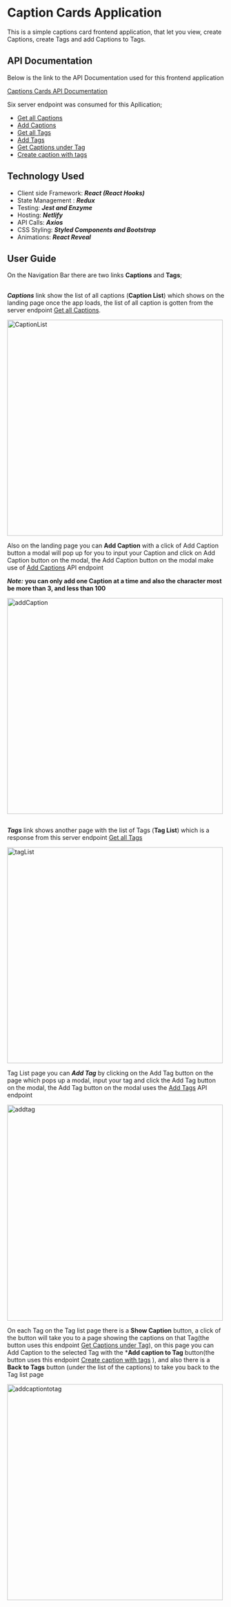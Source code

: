 # Caption Cards Application 

This is a simple captions card frontend application,  that let you view, create Captions, create Tags and add Captions to Tags.

## **API Documentation**
Below is the link to the API Documentation used for this frontend application  

[Captions Cards API Documentation](https://documenter.getpostman.com/view/7988284/SzKTvysQ?version=latest)

Six server endpoint was consumed for this Apllication;

- [Get all Captions](https://capcards-api.herokuapp.com/v1.0/api/caption/)
- [Add Captions](https://capcards-api.herokuapp.com/v1.0/api/caption/)
- [Get all Tags](https://capcards-api.herokuapp.com/v1.0/api/tag/)
- [Add Tags](https://capcards-api.herokuapp.com/v1.0/api/tag/)
- [Get Captions under Tag](https://capcards-api.herokuapp.com/v1.0/api/caption/withTag?tagId=2)
- [Create caption with tags](https://capcards-api.herokuapp.com/v1.0/api/caption/multi)



## Technology Used 
- Client side Framework: ***React (React Hooks)***
- State Management : ***Redux***
- Testing: ***Jest and Enzyme***
- Hosting: ***Netlify***
- API Calls: ***Axios***
- CSS Styling: ***Styled Components and Bootstrap***
- Animations: ***React Reveal***


## User Guide

On the Navigation Bar there are two links **Captions** and **Tags**;

## 
***Captions*** link show the list of all captions (**Caption List**) which shows on the landing page once the app loads, the list of all caption is gotten from the server endpoint [Get all Captions](https://capcards-api.herokuapp.com/v1.0/api/caption/).

<img width="500" alt="CaptionList" src="https://res.cloudinary.com/obanj/image/upload/v1583226889/DevHangout/zicl/captionlist_sxd1jf.jpg">

Also on the landing page you can **Add Caption**  with a click of Add Caption button a modal will pop up for you to input your Caption and click on Add Caption button on the modal, the Add Caption button  on the modal make use of [Add Captions](https://capcards-api.herokuapp.com/v1.0/api/caption/) API endpoint

***Note:*** **you can only add one Caption at a time and also the character most be more than 3, and less than 100**

<img width="500" alt="addCaption" src="https://res.cloudinary.com/obanj/image/upload/v1583226994/DevHangout/zicl/add_Caption_ewoerl.jpg">

## 
***Tags*** link shows another page with the list of Tags (**Tag List**) which is a response from this server endpoint [Get all Tags](https://capcards-api.herokuapp.com/v1.0/api/tag/)

<img width="500" alt="tagList" src="https://res.cloudinary.com/obanj/image/upload/v1583226908/DevHangout/zicl/Tag_list_vddvwa.jpg">


Tag List page you can ***Add Tag*** by clicking on the Add Tag button on the page which pops up a modal,  input your tag and click the Add Tag button on the modal, the Add Tag button on the modal uses the [Add Tags](https://capcards-api.herokuapp.com/v1.0/api/tag/) API endpoint

<img width="500" alt="addtag" src="https://res.cloudinary.com/obanj/image/upload/v1583226867/DevHangout/zicl/addtag_ixi3jm.jpg">


On each Tag on the Tag list page there is a **Show Caption** button, a click of the button will take you to a page showing the captions on that Tag(the button uses this  endpoint [Get Captions under Tag](https://capcards-api.herokuapp.com/v1.0/api/caption/withTag?tagId=2)), on this page you can Add Caption to the  selected Tag with the ***Add caption to Tag** button(the button uses this endpoint [Create caption with tags](https://capcards-api.herokuapp.com/v1.0/api/caption/multi)  ), and also there is a **Back to Tags** button (under the list of the captions)  to take you back to the Tag list page 


<img width="500" alt="addcaptiontotag" src="https://res.cloudinary.com/obanj/image/upload/v1583226862/DevHangout/zicl/addcaptiontotag_vpvjmo.jpg">